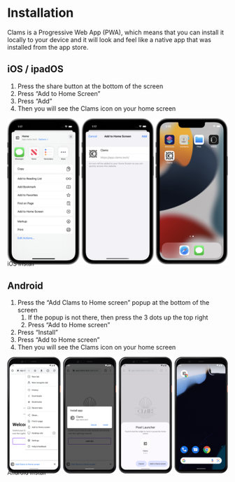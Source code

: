 # Installation

Clams is a Progressive Web App (PWA), which means that you can install it locally to your device and it will look and feel like a native app that was installed from the app store.

## iOS / ipadOS

1. Press the share button at the bottom of the screen
2. Press “Add to Home Screen”
3. Press “Add”
4. Then you will see the Clams icon on your home screen

<img alt="iOS install" src="../assets/installation-ios.png">
<figcaption style='font-size: small; margin: -1em 0 2em 0;'>iOS Install</figcaption>

## Android

1. Press the “Add Clams to Home screen” popup at the bottom of the screen
   1. If the popup is not there, then press the 3 dots up the top right
   2. Press “Add to Home screen”
2. Press “Install”
3. Press “Add to Home screen”
4. Then you will see the Clams icon on your home screen

<img alt="Android install" src="../assets/installation-android.png">
<figcaption style='font-size: small; margin: -1em 0 2em 0;'>Android Install</figcaption>
